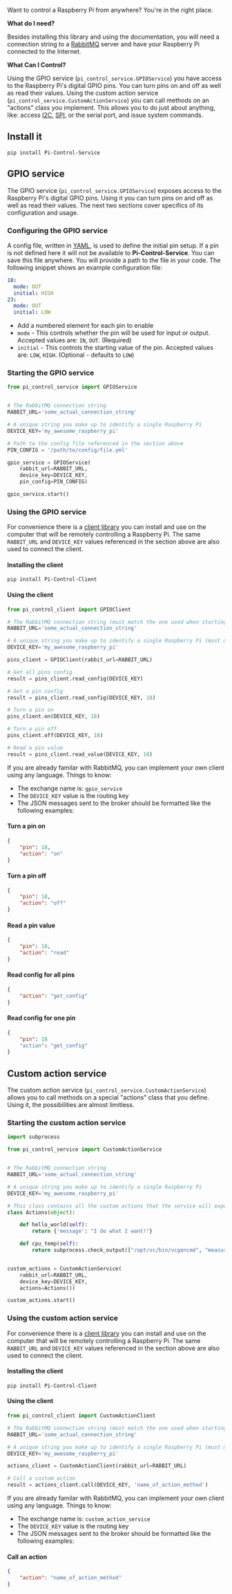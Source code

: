 Want to control a Raspberry Pi from anywhere? You're in the right place.

**What do I need?**

Besides installing this library and using the documentation, you will need a connection string to a [RabbitMQ](https://www.rabbitmq.com/) server and have your Raspberry Pi connected to the Internet.

**What Can I Control?**

Using the GPIO service (`pi_control_service.GPIOService`) you have access to the Raspberry Pi's digital GPIO pins. You can turn pins on and off as well as read their values. Using the custom action service (`pi_control_service.CustomActionService`) you can call methods on an "actions" class you implement. This allows you to do just about anything, like: access [I2C](http://en.wikipedia.org/wiki/I%C2%B2C), [SPI](http://en.wikipedia.org/wiki/Serial_Peripheral_Interface_Bus), or the serial port, and issue system commands.


## Install it

```
pip install Pi-Control-Service
```

## GPIO service

The GPIO service (`pi_control_service.GPIOService`) exposes access to the Raspberry Pi's digital GPIO pins. Using it you can turn pins on and off as well as read their values. The next two sections cover specifics of its configuration and usage.

### Configuring the GPIO service

A config file, written in [YAML](http://en.wikipedia.org/wiki/YAML), is used to define the initial pin setup. If a pin is not defined here it will not be available to **Pi-Control-Service**. You can save this file anywhere. You will provide a path to the file in your code. The following snippet shows an example configuration file:

```yaml
18:
  mode: OUT
  initial: HIGH
23:
  mode: OUT
  initial: LOW
```

* Add a numbered element for each pin to enable
* `mode` - This controls whether the pin will be used for input or output. Accepted values are: `IN`, `OUT`. (Required)
* `initial` - This controls the starting value of the pin. Accepted values are: `LOW`, `HIGH`. (Optional - defaults to `LOW`)

### Starting the GPIO service

```python
from pi_control_service import GPIOService


# The RabbitMQ connection string
RABBIT_URL='some_actual_connection_string'

# A unique string you make up to identify a single Raspberry Pi
DEVICE_KEY='my_awesome_raspberry_pi'

# Path to the config file referenced in the section above
PIN_CONFIG = '/path/to/config/file.yml'

gpio_service = GPIOService(
    rabbit_url=RABBIT_URL,
    device_key=DEVICE_KEY,
    pin_config=PIN_CONFIG)

gpio_service.start()
```

### Using the GPIO service

For convenience there is a [client library](https://github.com/projectweekend/Pi-Control-Client) you can install and use on the computer that will be remotely controlling a Raspberry Pi. The same `RABBIT_URL` and `DEVICE_KEY` values referenced in the section above are also used to connect the client.

#### Installing the client

```
pip install Pi-Control-Client
```

#### Using the client

```python
from pi_control_client import GPIOClient

# The RabbitMQ connection string (must match the one used when starting the service)
RABBIT_URL='some_actual_connection_string'

# A unique string you make up to identify a single Raspberry Pi (must match the one used when starting the service)
DEVICE_KEY='my_awesome_raspberry_pi'

pins_client = GPIOClient(rabbit_url=RABBIT_URL)

# Get all pins config
result = pins_client.read_config(DEVICE_KEY)

# Get a pin config
result = pins_client.read_config(DEVICE_KEY, 18)

# Turn a pin on
pins_client.on(DEVICE_KEY, 18)

# Turn a pin off
pins_client.off(DEVICE_KEY, 18)

# Read a pin value
result = pins_client.read_value(DEVICE_KEY, 18)
```

If you are already familar with RabbitMQ, you can implement your own client using any language. Things to know:

* The exchange name is: `gpio_service`
* The `DEVICE_KEY` value is the routing key
* The JSON messages sent to the broker should be formatted like the following examples:


#### Turn a pin on
```json
{
    "pin": 18,
    "action": "on"
}
```


#### Turn a pin off
```json
{
    "pin": 18,
    "action": "off"
}
```


#### Read a pin value
```json
{
    "pin": 18,
    "action": "read"
}
```


#### Read config for all pins
```json
{
    "action": "get_config"
}
```


#### Read config for one pin
```json
{
    "pin": 18
    "action": "get_config"
}
```


## Custom action service

The custom action service (`pi_control_service.CustomActionService`) allows you to call methods on a special "actions" class that you define. Using it, the possibilities are almost limitless.


### Starting the custom action service

```python
import subprocess

from pi_control_service import CustomActionService


# The RabbitMQ connection string
RABBIT_URL='some_actual_connection_string'

# A unique string you make up to identify a single Raspberry Pi
DEVICE_KEY='my_awesome_raspberry_pi'

# This class contains all the custom actions that the service will expose
class Actions(object):

    def hello_world(self):
        return {'message': "I do what I want!"}

    def cpu_temp(self):
        return subprocess.check_output(["/opt/vc/bin/vcgencmd", "measure_temp"])


custom_actions = CustomActionService(
    rabbit_url=RABBIT_URL,
    device_key=DEVICE_KEY,
    actions=Actions())

custom_actions.start()
```

### Using the custom action service

For convenience there is a [client library](https://github.com/projectweekend/Pi-Control-Client) you can install and use on the computer that will be remotely controlling a Raspberry Pi. The same `RABBIT_URL` and `DEVICE_KEY` values referenced in the section above are also used to connect the client.


#### Installing the client

```
pip install Pi-Control-Client
```


#### Using the client

```python
from pi_control_client import CustomActionClient

# The RabbitMQ connection string (must match the one used when starting the service)
RABBIT_URL='some_actual_connection_string'

# A unique string you make up to identify a single Raspberry Pi (must match the one used when starting the service)
DEVICE_KEY='my_awesome_raspberry_pi'

actions_client = CustomActionClient(rabbit_url=RABBIT_URL)

# Call a custom action
result = actions_client.call(DEVICE_KEY, 'name_of_action_method')
```

If you are already familar with RabbitMQ, you can implement your own client using any language. Things to know:

* The exchange name is: `custom_action_service`
* The `DEVICE_KEY` value is the routing key
* The JSON messages sent to the broker should be formatted like the following examples:


#### Call an action
```json
{
    "action": "name_of_action_method"
}
```
